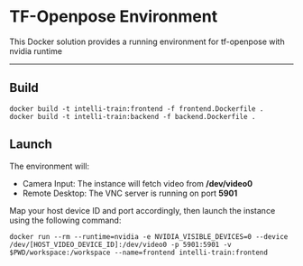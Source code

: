 # TF-Openpose Environment 

This Docker solution provides a running environment for tf-openpose with nvidia runtime

---

## Build

```shell
docker build -t intelli-train:frontend -f frontend.Dockerfile .
docker build -t intelli-train:backend -f backend.Dockerfile .
```

## Launch

The environment will:

- Camera Input: The instance will fetch video from **/dev/video0**
- Remote Desktop: The VNC server is running on port **5901**

Map your host device ID and port accordingly, then launch the instance using the following command:

```shell
docker run --rm --runtime=nvidia -e NVIDIA_VISIBLE_DEVICES=0 --device /dev/[HOST_VIDEO_DEVICE_ID]:/dev/video0 -p 5901:5901 -v $PWD/workspace:/workspace --name=frontend intelli-train:frontend
```

